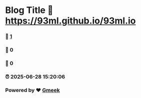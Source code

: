 # Blog Title :link: https://93ml.github.io/93ml.io 
### :page_facing_up: [1](https://93ml.github.io/93ml.io/tag.html) 
### :speech_balloon: 0 
### :hibiscus: 0 
### :alarm_clock: 2025-06-28 15:20:06 
### Powered by :heart: [Gmeek](https://github.com/Meekdai/Gmeek)
